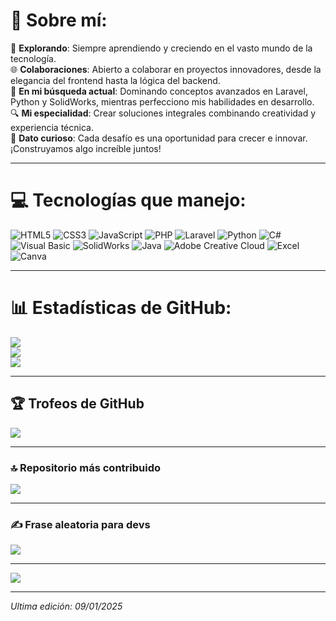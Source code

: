 # 💫 Sobre mí:
🚀 **Explorando**: Siempre aprendiendo y creciendo en el vasto mundo de la tecnología.<br>
🌐 **Colaboraciones**: Abierto a colaborar en proyectos innovadores, desde la elegancia del frontend hasta la lógica del backend.<br>
📘 **En mi búsqueda actual**: Dominando conceptos avanzados en Laravel, Python y SolidWorks, mientras perfecciono mis habilidades en desarrollo.<br>
🔍 **Mi especialidad**: Crear soluciones integrales combinando creatividad y experiencia técnica.<br>
🌟 **Dato curioso**: Cada desafío es una oportunidad para crecer e innovar. ¡Construyamos algo increíble juntos!

---

# 💻 Tecnologías que manejo:
![HTML5](https://img.shields.io/badge/html5-%23E34F26.svg?style=for-the-badge&logo=html5&logoColor=white) 
![CSS3](https://img.shields.io/badge/css3-%231572B6.svg?style=for-the-badge&logo=css3&logoColor=white) 
![JavaScript](https://img.shields.io/badge/javascript-%23323330.svg?style=for-the-badge&logo=javascript&logoColor=%23F7DF1E) 
![PHP](https://img.shields.io/badge/php-%23777BB4.svg?style=for-the-badge&logo=php&logoColor=white) 
![Laravel](https://img.shields.io/badge/laravel-%23FF2D20.svg?style=for-the-badge&logo=laravel&logoColor=white) 
![Python](https://img.shields.io/badge/python-%2314354C.svg?style=for-the-badge&logo=python&logoColor=white) 
![C#](https://img.shields.io/badge/csharp-%23239120.svg?style=for-the-badge&logo=csharp&logoColor=white) 
![Visual Basic](https://img.shields.io/badge/visual_basic-%230078D7.svg?style=for-the-badge&logo=visualstudio&logoColor=white) 
![SolidWorks](https://img.shields.io/badge/SolidWorks-%23F00000.svg?style=for-the-badge&logoColor=white) 
![Java](https://img.shields.io/badge/java-%23ED8B00.svg?style=for-the-badge&logo=java&logoColor=white) 
![Adobe Creative Cloud](https://img.shields.io/badge/Adobe-CC-%23FF0000.svg?style=for-the-badge&logo=adobe&logoColor=white) 
![Excel](https://img.shields.io/badge/Microsoft_Excel-%23217346.svg?style=for-the-badge&logo=microsoft-excel&logoColor=white) 
![Canva](https://img.shields.io/badge/Canva-%2300C4CC.svg?style=for-the-badge&logo=canva&logoColor=white)

---

# 📊 Estadísticas de GitHub:
![](https://github-readme-stats.vercel.app/api?username=AlexLeon&theme=dark&hide_border=false&include_all_commits=false&count_private=true)<br/>
![](https://github-readme-streak-stats.herokuapp.com/?user=AlexLeon&theme=dark&hide_border=false)<br/>
![](https://github-readme-stats.vercel.app/api/top-langs/?username=AlexLeon&theme=dark&hide_border=false&include_all_commits=false&count_private=true&layout=compact)

---

## 🏆 Trofeos de GitHub
![](https://github-profile-trophy.vercel.app/?username=AlexLeon&theme=onedark&no-frame=true&no-bg=false&margin-w=4)

---

### 🔝 Repositorio más contribuido
![](https://github-contributor-stats.vercel.app/api?username=AlexLeon&limit=5&theme=tokyonight&combine_all_yearly_contributions=true)

---

### ✍️ Frase aleatoria para devs
![](https://quotes-github-readme.vercel.app/api?type=horizontal&theme=radical)

---

[![](https://visitcount.itsvg.in/api?id=AlexLeon&icon=2&color=4)](https://visitcount.itsvg.in)

---

_Ultima edición: 09/01/2025_
